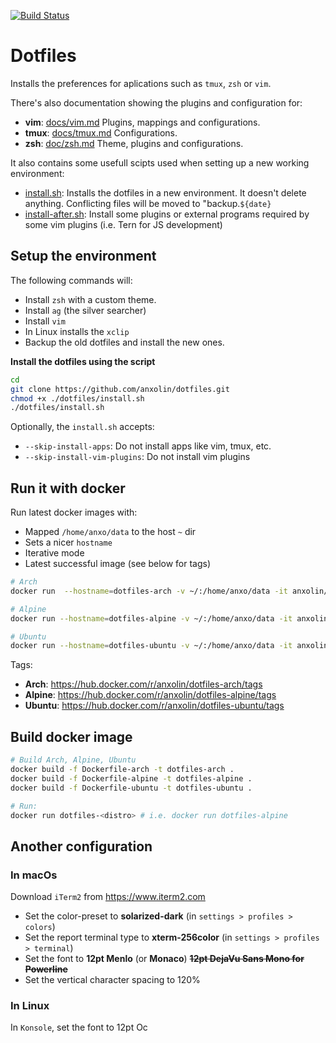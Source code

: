 [![Build Status](https://travis-ci.org/anxolin/dotfiles.svg?branch=master)](https://travis-ci.org/anxolin/dotfiles)

# Dotfiles

Installs the preferences for aplications such as `tmux`, `zsh` or `vim`.

There's also documentation showing the plugins and configuration for:

- **vim**: [docs/vim.md](docs/vim.md) Plugins, mappings and configurations.
- **tmux**: [docs/tmux.md](docs/tmux.md) Configurations.
- **zsh**: [doc/zsh.md](docs/zsh.md) Theme, plugins and configurations.

It also contains some usefull scipts used when setting up a new working environment:

- [install.sh](install.sh): Installs the dotfiles in a new environment.
  It doesn't delete anything. Conflicting files will be moved to "backup.`${date}`
- [install-after.sh](install.sh): Install some plugins or external programs required by some vim plugins (i.e. Tern for JS development)

## Setup the environment

The following commands will:

- Install `zsh` with a custom theme.
- Install `ag` (the silver searcher)
- Install `vim`
- In Linux installs the `xclip`
- Backup the old dotfiles and install the new ones.

**Install the dotfiles using the script**

```bash
cd
git clone https://github.com/anxolin/dotfiles.git
chmod +x ./dotfiles/install.sh
./dotfiles/install.sh
```

Optionally, the `install.sh` accepts:

- `--skip-install-apps`: Do not install apps like vim, tmux, etc.
- `--skip-install-vim-plugins`: Do not install vim plugins

## Run it with docker

Run latest docker images with:

- Mapped `/home/anxo/data` to the host `~` dir
- Sets a nicer `hostname`
- Iterative mode
- Latest successful image (see below for tags)

```bash
# Arch
docker run  --hostname=dotfiles-arch -v ~/:/home/anxo/data -it anxolin/dotfiles-arch:latest

# Alpine
docker run --hostname=dotfiles-alpine -v ~/:/home/anxo/data -it anxolin/dotfiles-alpine:latest

# Ubuntu
docker run --hostname=dotfiles-ubuntu -v ~/:/home/anxo/data -it anxolin/dotfiles-ubuntu:latest
```

Tags:

- **Arch**: https://hub.docker.com/r/anxolin/dotfiles-arch/tags
- **Alpine**: https://hub.docker.com/r/anxolin/dotfiles-alpine/tags
- **Ubuntu**: https://hub.docker.com/r/anxolin/dotfiles-ubuntu/tags

## Build docker image

```bash
# Build Arch, Alpine, Ubuntu
docker build -f Dockerfile-arch -t dotfiles-arch .
docker build -f Dockerfile-alpine -t dotfiles-alpine .
docker build -f Dockerfile-ubuntu -t dotfiles-ubuntu .

# Run:
docker run dotfiles-<distro> # i.e. docker run dotfiles-alpine
```

## Another configuration

### In macOs

Download `iTerm2` from https://www.iterm2.com

- Set the color-preset to **solarized-dark** (in `settings > profiles > colors`)
- Set the report terminal type to **xterm-256color** (in `settings > profiles > terminal`)
- Set the font to **12pt Menlo** (or **Monaco**) ~~**12pt DejaVu Sans Mono for Powerline**~~
- Set the vertical character spacing to 120%

### In Linux

In `Konsole`, set the font to 12pt Oc
